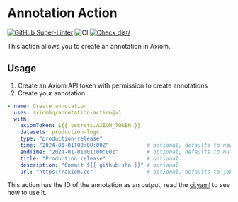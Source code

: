 # Annotation Action 

[![GitHub Super-Linter](https://github.com/actions/typescript-action/actions/workflows/linter.yml/badge.svg)](https://github.com/super-linter/super-linter) 
![CI](https://github.com/actions/typescript-action/actions/workflows/ci.yml/badge.svg) 
[![Check dist/](https://github.com/actions/typescript-action/actions/workflows/check-dist.yml/badge.svg)](https://github.com/actions/typescript-action/actions/workflows/check-dist.yml)

This action allows you to create an annotation in Axiom.

## Usage

1. Create an Axiom API token with permission to create annotations
1. Create your annotation:

```yaml
- name: Create annotation
  uses: axiomhq/annotation-action@v1
  with:
    axiomToken: ${{ secrets.AXIOM_TOKEN }}
    datasets: production-logs
    type: "production-release"
    time: "2024-01-01T00:00:00Z"            # optional, defaults to now
    endTime: "2024-01-01T01:00:00Z"         # optional, defaults to null
    title: "Production release"             # optional
    description: "Commit ${{ github.sha }}" # optional
    url: "https://axiom.co"                 # optional, defaults to job url
```

This action has the ID of the annotation as an output, read the
[ci.yaml](https://github.com/axiomhq/annotation-action/blob/main/.github/workflows/ci.yml)
to see how to use it.
